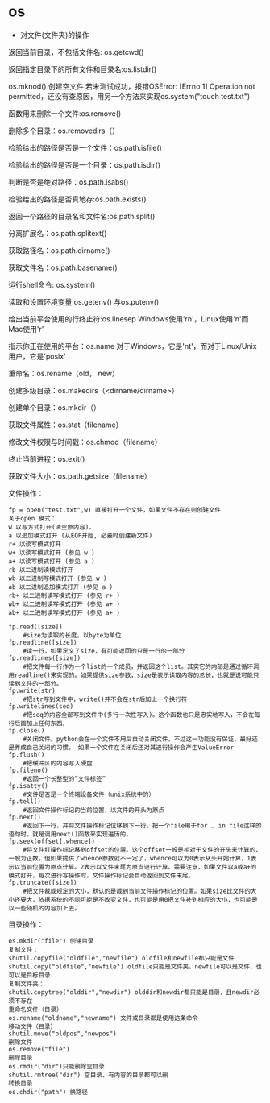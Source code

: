 # os

- 对文件(文件夹)的操作


返回当前目录，不包括文件名: os.getcwd()

返回指定目录下的所有文件和目录名:os.listdir(<dirname>)

os.mknod(<filename>) 创建空文件
若未测试成功，报错OSError: [Errno 1] Operation not permitted，还没有查原因，用另一个方法来实现os.system("touch test.txt")

函数用来删除一个文件:os.remove(<filename>)

删除多个目录：os.removedirs（<dirname>）

检验给出的路径是否是一个文件：os.path.isfile()

检验给出的路径是否是一个目录：os.path.isdir()

判断是否是绝对路径：os.path.isabs()

检验给出的路径是否真地存:os.path.exists(<filepath>)

返回一个路径的目录名和文件名:os.path.split(<filepath>) 
	
分离扩展名：os.path.splitext(<filepath>)

获取路径名：os.path.dirname(<filepath>)

获取文件名：os.path.basename()

运行shell命令: os.system()

读取和设置环境变量:os.getenv() 与os.putenv()

给出当前平台使用的行终止符:os.linesep Windows使用'rn'，Linux使用'n'而Mac使用'r'

指示你正在使用的平台：os.name 对于Windows，它是'nt'，而对于Linux/Unix用户，它是'posix'

重命名：os.rename（old， new）

创建多级目录：os.makedirs（<dirname/dirname>）

创建单个目录：os.mkdir（<dirname>）

获取文件属性：os.stat（filename）

修改文件权限与时间戳：os.chmod（filename）

终止当前进程：os.exit()

获取文件大小：os.path.getsize（filename）

文件操作：

	fp = open("test.txt",w) 直接打开一个文件，如果文件不存在则创建文件
	关于open 模式：
	w 以写方式打开(清空原内容)，
	a 以追加模式打开 (从EOF开始, 必要时创建新文件)
	r+ 以读写模式打开
	w+ 以读写模式打开 (参见 w )
	a+ 以读写模式打开 (参见 a )
	rb 以二进制读模式打开
	wb 以二进制写模式打开 (参见 w )
	ab 以二进制追加模式打开 (参见 a )
	rb+ 以二进制读写模式打开 (参见 r+ )
	wb+ 以二进制读写模式打开 (参见 w+ )
	ab+ 以二进制读写模式打开 (参见 a+ )
 
	fp.read([size]) 
		#size为读取的长度，以byte为单位
	fp.readline([size]) 
		#读一行，如果定义了size，有可能返回的只是一行的一部分
	fp.readlines([size]) 
		#把文件每一行作为一个list的一个成员，并返回这个list。其实它的内部是通过循环调用readline()来实现的。如果提供size参数，size是表示读取内容的总长，也就是说可能只读到文件的一部分。
	fp.write(str) 
		#把str写到文件中，write()并不会在str后加上一个换行符
	fp.writelines(seq) 
		#把seq的内容全部写到文件中(多行一次性写入)。这个函数也只是忠实地写入，不会在每行后面加上任何东西。
	fp.close() 
		#关闭文件。python会在一个文件不用后自动关闭文件，不过这一功能没有保证，最好还是养成自己关闭的习惯。 如果一个文件在关闭后还对其进行操作会产生ValueError
	fp.flush() 
		#把缓冲区的内容写入硬盘
	fp.fileno()
		#返回一个长整型的”文件标签“
	fp.isatty() 
		#文件是否是一个终端设备文件（unix系统中的）
	fp.tell() 
		#返回文件操作标记的当前位置，以文件的开头为原点
	fp.next() 
		#返回下一行，并将文件操作标记位移到下一行。把一个file用于for … in file这样的语句时，就是调用next()函数来实现遍历的。
	fp.seek(offset[,whence]) 
		#将文件打操作标记移到offset的位置。这个offset一般是相对于文件的开头来计算的，一般为正数。但如果提供了whence参数就不一定了，whence可以为0表示从头开始计算，1表示以当前位置为原点计算。2表示以文件末尾为原点进行计算。需要注意，如果文件以a或a+的模式打开，每次进行写操作时，文件操作标记会自动返回到文件末尾。
	fp.truncate([size]) 
		#把文件裁成规定的大小，默认的是裁到当前文件操作标记的位置。如果size比文件的大小还要大，依据系统的不同可能是不改变文件，也可能是用0把文件补到相应的大小，也可能是以一些随机的内容加上去。
 
目录操作：

	os.mkdir("file") 创建目录
	复制文件：
	shutil.copyfile("oldfile","newfile") oldfile和newfile都只能是文件
	shutil.copy("oldfile","newfile") oldfile只能是文件夹，newfile可以是文件，也可以是目标目录
	复制文件夹：
	shutil.copytree("olddir","newdir") olddir和newdir都只能是目录，且newdir必须不存在
	重命名文件（目录）
	os.rename("oldname","newname") 文件或目录都是使用这条命令
	移动文件（目录）
	shutil.move("oldpos","newpos") 
	删除文件
	os.remove("file")
	删除目录
	os.rmdir("dir")只能删除空目录
	shutil.rmtree("dir") 空目录、有内容的目录都可以删
	转换目录
	os.chdir("path") 换路径